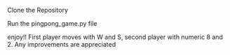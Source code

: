 Clone the Repository

Run the pingpong_game.py file

enjoy!!
First player moves with W and S, second  player with numeric 8 and 2.
Any improvements are appreciated
